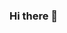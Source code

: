 ### Hi there 👋

<!--



- 🔭 I’m currently working on Codexme, a website build on reflex when you will be able to do code challenges and take lessons made by the community for the community
- 🌱 I’m currently learning 
- 👯 I’m looking to collaborate on ...
- 🤔 I’m looking for help with open source projects, interested on artificial intelligence
- 💬 Ask me about ...
- 📫 How to reach me: my email giovanntakg@gmail.com, linkeid -> https://www.linkedin.com/in/giovanny-andrés-kelly-galindo/
- 😄 Pronouns: He/him
- ⚡ Fun fact: I love dancing and singing

